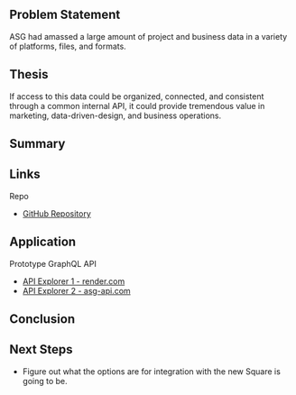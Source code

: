 ## Problem Statement
ASG had amassed a large amount of project and business data in a variety of platforms, files, and formats.  

## Thesis
If access to this data could be organized, connected, and consistent through a common internal API, it could provide tremendous value in marketing, data-driven-design, and business operations.

## Summary

## Links
Repo
- [GitHub Repository](https://github.com/asg-architects/asg_graphql_api)

## Application

Prototype GraphQL API
- [API Explorer 1 - render.com](https://asg-graphql-api-2mih.onrender.com)
- [API Explorer 2 - asg-api.com](https://asg-api.com/)

## Conclusion

## Next Steps
- Figure out what the options are for integration with the new Square is going to be.